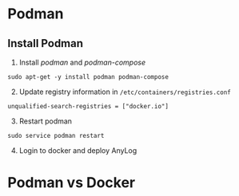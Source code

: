 # Podman

## Install Podman 
1. Install _podman_ and _podman-compose_
```shell
sudo apt-get -y install podman podman-compose
```

2. Update registry information in `/etc/containers/registries.conf`
```editorconfig
unqualified-search-registries = ["docker.io"]
```

3. Restart podman
```shell
sudo service podman restart
```

4. Login to docker and deploy AnyLog

# Podman vs Docker

